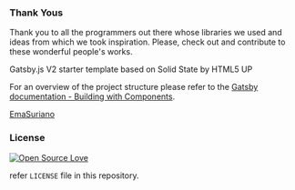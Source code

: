 ### Thank Yous

Thank you to all the programmers out there whose libraries we used and ideas from which we took inspiration. Please, check out and contribute to these wonderful people's works.

Gatsby.js V2 starter template based on Solid State by HTML5 UP

For an overview of the project structure please refer to the [Gatsby documentation - Building with Components](https://www.gatsbyjs.org/docs/building-with-components/).

[EmaSuriano](https://levelup.gitconnected.com/building-a-collaborative-calendar-with-google-and-gatsby-5989b283c937)

### License

[![Open Source Love](https://badges.frapsoft.com/os/mit/mit.svg?v=102)](LICENSE)

refer `LICENSE` file in this repository.
